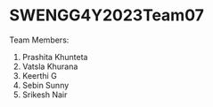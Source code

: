 # SWENGG4Y2023Team07

Team Members:
1. Prashita Khunteta
2. Vatsla Khurana
3. Keerthi G
4. Sebin Sunny
5. Srikesh Nair

